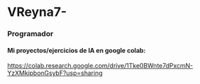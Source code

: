 # VReyna7-

### Programador 
#### Mi proyectos/ejercicios de IA en google colab: 
https://colab.research.google.com/drive/1Tke0BWnte7dPxcmN-YzXMkipbonGsybF?usp=sharing
